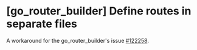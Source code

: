 # [go_router_builder] Define routes in separate files

A workaround for the go_router_builder's issue [#122258](https://github.com/flutter/flutter/issues/122258).
